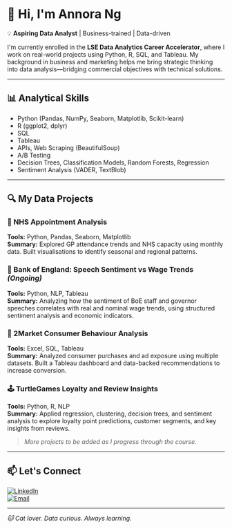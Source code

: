 # 👋 Hi, I'm Annora Ng

💡 **Aspiring Data Analyst** | Business-trained | Data-driven

I'm currently enrolled in the **LSE Data Analytics Career Accelerator**, where I work on real-world projects using Python, R, SQL, and Tableau. My background in business and marketing helps me bring strategic thinking into data analysis—bridging commercial objectives with technical solutions.

---

## 📊 Analytical Skills

- Python (Pandas, NumPy, Seaborn, Matplotlib, Scikit-learn)
- R (ggplot2, dplyr)
- SQL
- Tableau
- APIs, Web Scraping (BeautifulSoup)
- A/B Testing
- Decision Trees, Classification Models, Random Forests, Regression
- Sentiment Analysis (VADER, TextBlob)

---

## 🔍 My Data Projects

### 🏥 NHS Appointment Analysis  
**Tools:** Python, Pandas, Seaborn, Matplotlib  
**Summary:** Explored GP attendance trends and NHS capacity using monthly data. Built visualisations to identify seasonal and regional patterns.

### 🏦 Bank of England: Speech Sentiment vs Wage Trends *(Ongoing)*  
**Tools:** Python, NLP, Tableau  
**Summary:** Analyzing how the sentiment of BoE staff and governor speeches correlates with real and nominal wage trends, using structured sentiment analysis and economic indicators.

### 🛒 2Market Consumer Behaviour Analysis  
**Tools:** Excel, SQL, Tableau  
**Summary:** Analyzed consumer purchases and ad exposure using multiple datasets. Built a Tableau dashboard and data-backed recommendations to increase conversion.

### 🕹️ TurtleGames Loyalty and Review Insights  
**Tools:** Python, R, NLP  
**Summary:** Applied regression, clustering, decision trees, and sentiment analysis to explore loyalty point predictions, customer segments, and key insights from reviews.

> *More projects to be added as I progress through the course.*

---

## 📫 Let's Connect

[![LinkedIn](https://img.shields.io/badge/-LinkedIn-blue?style=flat-square&logo=Linkedin&logoColor=white&link=https://linkedin.com/in/annorang)](https://www.linkedin.com/in/annorang/)  
[![Email](https://img.shields.io/badge/-Email-red?style=flat-square&logo=gmail&logoColor=white)](mailto:anntentalus@gmail.com)

---

_🐱 Cat lover. Data curious. Always learning._
